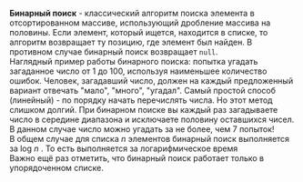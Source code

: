**Бинарный поиск** -  классический алгоритм поиска элемента в отсортированном массиве, использующий дробление массива на половины. Если элемент, который ищется, находится в списке, то алгоритм возвращает ту позицию, где элемент был найден. В противном случае бинарный поиск возвращает `null`.<br>
Наглядный пример работы бинарного поиска: попытка угадать загаданное число от 1 до 100, используя наименьшее количество ошибок. Человек, загадавший число, должен на каждый предложенный вариант отвечать "мало", "много", "угадал". Самый простой способ (линейный) - по порядку начать перечислять числа. Но этот метод слишком долгий. При бинарном поиске вы каждый раз загадываете число в середине диапазона и исключаете половину оставшихся чисел. В данном случае число можно угадать за не более, чем 7 попыток!<br>
В общем случае для списка *n* элементов бинарный поиск выполняется за log *n* . То есть выполняется за логарифмическое время<br>
Важно ещё раз отметить, что бинарный поиск работает только в упорядоченном списке.
